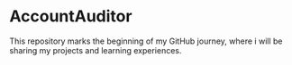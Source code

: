 # AccountAuditor
This repository marks the beginning of my GitHub journey, where i will be sharing my projects and learning experiences.
